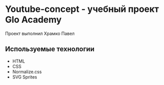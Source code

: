 # Youtube-concept - учебный проект Glo Academy
Проект выполнил Храмко Павел

## Используемые технологии
- HTML
- CSS
- Normalize.css
- SVG Sprites
